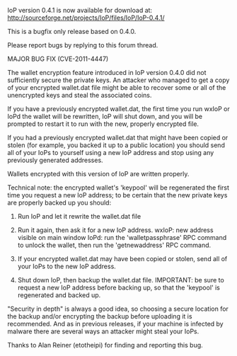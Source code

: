 IoP version 0.4.1 is now available for download at:
http://sourceforge.net/projects/IoP/files/IoP/IoP-0.4.1/

This is a bugfix only release based on 0.4.0.

Please report bugs by replying to this forum thread.

MAJOR BUG FIX  (CVE-2011-4447)

The wallet encryption feature introduced in IoP version 0.4.0 did not sufficiently secure the private keys. An attacker who
managed to get a copy of your encrypted wallet.dat file might be able to recover some or all of the unencrypted keys and steal the
associated coins.

If you have a previously encrypted wallet.dat, the first time you run wxIoP or IoPd the wallet will be rewritten, IoP will
shut down, and you will be prompted to restart it to run with the new, properly encrypted file.

If you had a previously encrypted wallet.dat that might have been copied or stolen (for example, you backed it up to a public
location) you should send all of your IoPs to yourself using a new IoP address and stop using any previously generated addresses.

Wallets encrypted with this version of IoP are written properly.

Technical note: the encrypted wallet's 'keypool' will be regenerated the first time you request a new IoP address; to be certain that the
new private keys are properly backed up you should:

1. Run IoP and let it rewrite the wallet.dat file

2. Run it again, then ask it for a new IoP address.
wxIoP: new address visible on main window
IoPd: run the 'walletpassphrase' RPC command to unlock the wallet,  then run the 'getnewaddress' RPC command.

3. If your encrypted wallet.dat may have been copied or stolen, send all of your IoPs to the new IoP address.

4. Shut down IoP, then backup the wallet.dat file.
IMPORTANT: be sure to request a new IoP address before backing up, so that the 'keypool' is regenerated and backed up.

"Security in depth" is always a good idea, so choosing a secure location for the backup and/or encrypting the backup before uploading it is recommended. And as in previous releases, if your machine is infected by malware there are several ways an attacker might steal your IoPs.

Thanks to Alan Reiner (etotheipi) for finding and reporting this bug.

